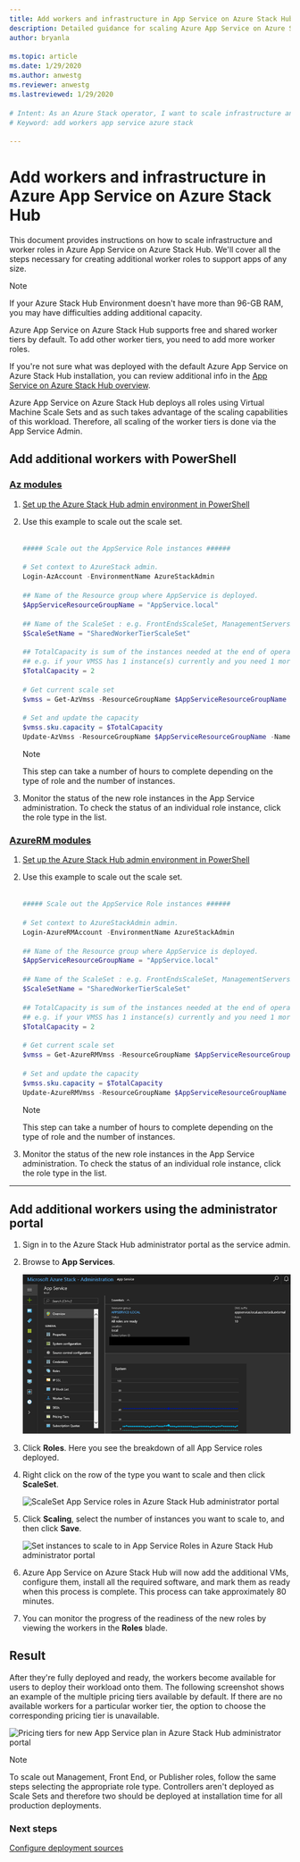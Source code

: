 ```yaml
---
title: Add workers and infrastructure in App Service on Azure Stack Hub 
description: Detailed guidance for scaling Azure App Service on Azure Stack Hub
author: bryanla

ms.topic: article
ms.date: 1/29/2020
ms.author: anwestg
ms.reviewer: anwestg
ms.lastreviewed: 1/29/2020

# Intent: As an Azure Stack operator, I want to scale infrastructure and worker roles in App Service on Azure Stack so I can deploy workloads onto them.
# Keyword: add workers app service azure stack

---
```



# Add workers and infrastructure in Azure App Service on Azure Stack Hub

This document provides instructions on how to scale infrastructure and worker roles in Azure App Service on Azure Stack Hub. We'll cover all the steps necessary for creating additional worker roles to support apps of any size.

> [!NOTE]
> If your Azure Stack Hub Environment doesn't have more than 96-GB RAM, you may have difficulties adding additional capacity.

Azure App Service on Azure Stack Hub supports free and shared worker tiers by default. To add other worker tiers, you need to add more worker roles.

If you're not sure what was deployed with the default Azure App Service on Azure Stack Hub installation, you can review additional info in the [App Service on Azure Stack Hub overview](azure-stack-app-service-overview.md).

Azure App Service on Azure Stack Hub deploys all roles using Virtual Machine Scale Sets and as such takes advantage of the scaling capabilities of this workload. Therefore, all scaling of the worker tiers is done via the App Service Admin.

## Add additional workers with PowerShell



### [Az modules](#tab/az)

1. [Set up the Azure Stack Hub admin environment in PowerShell](azure-stack-powershell-configure-admin.md)

2. Use this example to scale out the scale set.

    ```powershell
    
    ##### Scale out the AppService Role instances ######
    
    # Set context to AzureStack admin.
    Login-AzAccount -EnvironmentName AzureStackAdmin
                                                    
    ## Name of the Resource group where AppService is deployed.
    $AppServiceResourceGroupName = "AppService.local"
    
    ## Name of the ScaleSet : e.g. FrontEndsScaleSet, ManagementServersScaleSet, PublishersScaleSet , LargeWorkerTierScaleSet,      MediumWorkerTierScaleSet, SmallWorkerTierScaleSet, SharedWorkerTierScaleSet
    $ScaleSetName = "SharedWorkerTierScaleSet"
    
    ## TotalCapacity is sum of the instances needed at the end of operation. 
    ## e.g. if your VMSS has 1 instance(s) currently and you need 1 more the TotalCapacity should be set to 2
    $TotalCapacity = 2  
    
    # Get current scale set
    $vmss = Get-AzVmss -ResourceGroupName $AppServiceResourceGroupName -VMScaleSetName $ScaleSetName
    
    # Set and update the capacity
    $vmss.sku.capacity = $TotalCapacity
    Update-AzVmss -ResourceGroupName $AppServiceResourceGroupName -Name $ScaleSetName -VirtualMachineScaleSet $vmss 
    ```    

    > [!NOTE]
    > This step can take a number of hours to complete depending on the type of role and the number of instances.

3. Monitor the status of the new role instances in the App Service administration. To check the status of an individual role instance, click the role type in the list.
### [AzureRM modules](#tab/azurerm)

1. [Set up the Azure Stack Hub admin environment in PowerShell](azure-stack-powershell-configure-admin.md)

2. Use this example to scale out the scale set.

    ```powershell
    
    ##### Scale out the AppService Role instances ######
    
    # Set context to AzureStackAdmin admin.
    Login-AzureRMAccount -EnvironmentName AzureStackAdmin
                                                    
    ## Name of the Resource group where AppService is deployed.
    $AppServiceResourceGroupName = "AppService.local"
    
    ## Name of the ScaleSet : e.g. FrontEndsScaleSet, ManagementServersScaleSet, PublishersScaleSet , LargeWorkerTierScaleSet,      MediumWorkerTierScaleSet, SmallWorkerTierScaleSet, SharedWorkerTierScaleSet
    $ScaleSetName = "SharedWorkerTierScaleSet"
    
    ## TotalCapacity is sum of the instances needed at the end of operation. 
    ## e.g. if your VMSS has 1 instance(s) currently and you need 1 more the TotalCapacity should be set to 2
    $TotalCapacity = 2  
    
    # Get current scale set
    $vmss = Get-AzureRMVmss -ResourceGroupName $AppServiceResourceGroupName -VMScaleSetName $ScaleSetName
    
    # Set and update the capacity
    $vmss.sku.capacity = $TotalCapacity
    Update-AzureRMVmss -ResourceGroupName $AppServiceResourceGroupName -Name $ScaleSetName -VirtualMachineScaleSet $vmss 
    ```   

    > [!NOTE]
    > This step can take a number of hours to complete depending on the type of role and the number of instances.

3. Monitor the status of the new role instances in the App Service administration. To check the status of an individual role instance, click the role type in the list.
---

## Add additional workers using the administrator portal

1. Sign in to the Azure Stack Hub administrator portal as the service admin.

2. Browse to **App Services**.

    ![App Service in Azure Stack Hub administrator portal](media/azure-stack-app-service-add-worker-roles/image01.png)

3. Click **Roles**. Here you see the breakdown of all App Service roles deployed.

4. Right click on the row of the type you want to scale and then click **ScaleSet**.

    ![ScaleSet App Service roles in Azure Stack Hub administrator portal](media/azure-stack-app-service-add-worker-roles/image02.png)

5. Click **Scaling**, select the number of instances you want to scale to, and then click **Save**.

    ![Set instances to scale to in App Service Roles in Azure Stack Hub administrator portal](media/azure-stack-app-service-add-worker-roles/image03.png)

6. Azure App Service on Azure Stack Hub will now add the additional VMs, configure them, install all the required software, and mark them as ready when this process is complete. This process can take approximately 80 minutes.

7. You can monitor the progress of the readiness of the new roles by viewing the workers in the **Roles** blade.

## Result

After they're fully deployed and ready, the workers become available for users to deploy their workload onto them. The following screenshot shows an example of the multiple pricing tiers available by default. If there are no available workers for a particular worker tier, the option to choose the corresponding pricing tier is unavailable.

![Pricing tiers for new App Service plan in Azure Stack Hub administrator portal](media/azure-stack-app-service-add-worker-roles/image04.png)

>[!NOTE]
> To scale out Management, Front End, or Publisher roles, follow the same steps selecting the appropriate role type. Controllers aren't deployed as Scale Sets and therefore two should be deployed at installation time for all production deployments.

### Next steps

[Configure deployment sources](azure-stack-app-service-configure-deployment-sources.md)
